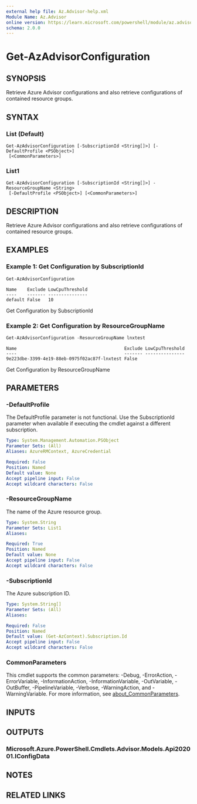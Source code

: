 ```yaml
---
external help file: Az.Advisor-help.xml
Module Name: Az.Advisor
online version: https://learn.microsoft.com/powershell/module/az.advisor/get-azadvisorconfiguration
schema: 2.0.0
---
```


# Get-AzAdvisorConfiguration

## SYNOPSIS
Retrieve Azure Advisor configurations and also retrieve configurations of contained resource groups.

## SYNTAX

### List (Default)
```
Get-AzAdvisorConfiguration [-SubscriptionId <String[]>] [-DefaultProfile <PSObject>]
 [<CommonParameters>]
```

### List1
```
Get-AzAdvisorConfiguration [-SubscriptionId <String[]>] -ResourceGroupName <String>
 [-DefaultProfile <PSObject>] [<CommonParameters>]
```

## DESCRIPTION
Retrieve Azure Advisor configurations and also retrieve configurations of contained resource groups.

## EXAMPLES

### Example 1: Get Configuration by SubscriptionId
```powershell
Get-AzAdvisorConfiguration
```

```output
Name    Exclude LowCpuThreshold
----    ------- ---------------
default False   10
```

Get Configuration by SubscriptionId

### Example 2: Get Configuration by ResourceGroupName
```powershell
Get-AzAdvisorConfiguration -ResourceGroupName lnxtest
```

```output
Name                                         Exclude LowCpuThreshold
----                                         ------- ---------------
9e223dbe-3399-4e19-88eb-0975f02ac87f-lnxtest False
```

Get Configuration by ResourceGroupName

## PARAMETERS

### -DefaultProfile
The DefaultProfile parameter is not functional.
Use the SubscriptionId parameter when available if executing the cmdlet against a different subscription.

```yaml
Type: System.Management.Automation.PSObject
Parameter Sets: (All)
Aliases: AzureRMContext, AzureCredential

Required: False
Position: Named
Default value: None
Accept pipeline input: False
Accept wildcard characters: False
```

### -ResourceGroupName
The name of the Azure resource group.

```yaml
Type: System.String
Parameter Sets: List1
Aliases:

Required: True
Position: Named
Default value: None
Accept pipeline input: False
Accept wildcard characters: False
```

### -SubscriptionId
The Azure subscription ID.

```yaml
Type: System.String[]
Parameter Sets: (All)
Aliases:

Required: False
Position: Named
Default value: (Get-AzContext).Subscription.Id
Accept pipeline input: False
Accept wildcard characters: False
```

### CommonParameters
This cmdlet supports the common parameters: -Debug, -ErrorAction, -ErrorVariable, -InformationAction, -InformationVariable, -OutVariable, -OutBuffer, -PipelineVariable, -Verbose, -WarningAction, and -WarningVariable. For more information, see [about_CommonParameters](http://go.microsoft.com/fwlink/?LinkID=113216).

## INPUTS

## OUTPUTS

### Microsoft.Azure.PowerShell.Cmdlets.Advisor.Models.Api202001.IConfigData

## NOTES

## RELATED LINKS
